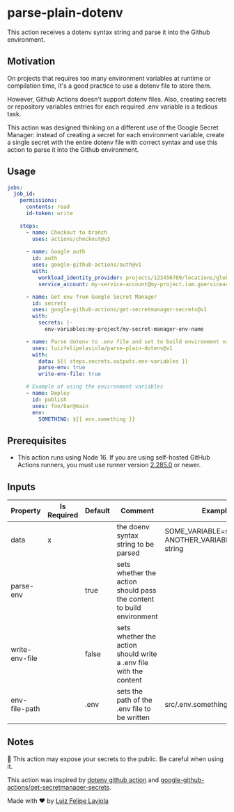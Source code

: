 # parse-plain-dotenv

This action receives a dotenv syntax string and parse it into the Github environment.

## Motivation

On projects that requires too many environment variables at runtime or compilation time, it's a good practice to use a dotenv file to store them.

However, Github Actions doesn't support dotenv files. Also, creating secrets or repository variables entries for each required .env variable is a tedious task.

This action was designed thinking on a different use of the Google Secret Manager: instead of creating a secret for each environment variable, create a single secret with the entire dotenv file with correct syntax and use this action to parse it into the Github environment.

## Usage

```yaml
jobs:
  job_id:
    permissions:
      contents: read
      id-token: write

    steps:
      - name: Checkout to branch
        uses: actions/checkout@v3
        
      - name: Google auth
        id: auth
        uses: google-github-actions/auth@v1
        with:
          workload_identity_provider: projects/123456789/locations/global/workloadIdentityPools/my-pool/providers/my-provider
          service_account: my-service-account@my-project.iam.gserviceaccount.com

      - name: Get env from Google Secret Manager
        id: secrets
        uses: google-github-actions/get-secretmanager-secrets@v1
        with:
          secrets: |-
            env-variables:my-project/my-secret-manager-env-name

      - name: Parse dotenv to .env file and set to build environment variables
        uses: luizfelipelaviola/parse-plain-dotenv@v1
        with:
          data: ${{ steps.secrets.outputs.env-variables }}
          parse-env: true
          write-env-file: true

      # Example of using the environment variables
      - name: Deploy
        id: publish
        uses: foo/bar@main
        env:
          SOMETHING: ${{ env.something }}
```

## Prerequisites

- This action runs using Node 16. If you are using self-hosted GitHub Actions runners, you must use runner version [2.285.0](https://github.com/actions/virtual-environments) or newer.

## Inputs

| Property | Is Required | Default | Comment | Example |
|----------|-------------|---------|---------|---------|
| data     | x           |         | the doenv syntax string to be parsed | SOME_VARIABLE=some-string ANOTHER_VARIABLE=another-string |
| parse-env |            | true    | sets whether the action should pass the content to build environment |  |
| write-env-file |       | false   | sets whether the action should write a .env file with the content    |  |
| env-file-path |        | .env    | sets the path of the .env file to be written | src/.env.something |

## Notes

🚨 This action may expose your secrets to the public. Be careful when using it.

This action was inspired by [dotenv github action](https://github.com/xom9ikk/dotenv) and [google-github-actions/get-secretmanager-secrets](https://github.com/google-github-actions/get-secretmanager-secrets).

Made with ❤ by [Luiz Felipe Laviola](https://www.linkedin.com/in/luizfelipelaviola/)

